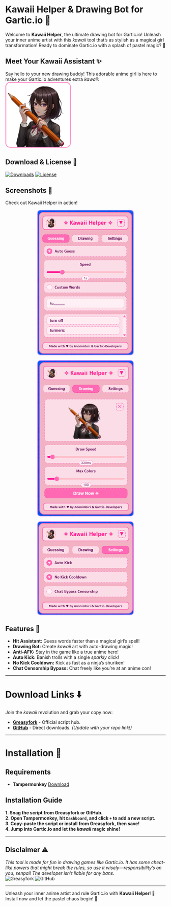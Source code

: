 # Kawaii Helper & Drawing Bot for Gartic.io 🌟

Welcome to **Kawaii Helper**, the ultimate drawing bot for Gartic.io! Unleash your inner anime artist with this *kawaii* tool that’s as stylish as a magical girl transformation! Ready to dominate Gartic.io with a splash of pastel magic? 💖  

## Meet Your Kawaii Assistant ✨
Say hello to your new drawing buddy! This adorable anime girl is here to make your Gartic.io adventures extra *kawaii*:  
<img src="./Assets/kawaii-logo.png" alt="Kawaii Assistant" width="200" style="border: 3px solid #ff99cc; border-radius: 15px;" />

## Download & License 💫
[![Downloads](https://img.shields.io/greasyfork/dt/528907?style=for-the-badge&color=ff66cc&labelColor=cc99ff&logo=greasyfork&logoColor=white)](https://github.com/yourusername/kawaii-helper#installation) [![License](https://img.shields.io/badge/License-MIT-ff66cc?style=for-the-badge&logo=book&logoColor=white)]()  

## Screenshots 📸
Check out Kawaii Helper in action!  
<div style="display: flex; flex-direction: column; align-items: center; gap: 15px;">
  <img src="./Assets/guess-snap.png" alt="Guess Snap" width="300" style="border: 2px solid #cc99ff; border-radius: 10px;" />
  <img src="./Assets/draw-snap.png" alt="Draw Snap" width="300" style="border: 2px solid #cc99ff; border-radius: 10px;" />
  <img src="./Assets/settings-snap.png" alt="Settings Snap" width="300" style="border: 2px solid #cc99ff; border-radius: 10px;" />
</div>

## Features 🌟
- **Hit Assistant:** Guess words faster than a magical girl’s spell!  
- **Drawing Bot:** Create *kawaii* art with auto-drawing magic!  
- **Anti-AFK:** Stay in the game like a true anime hero!  
- **Auto Kick:** Banish trolls with a single *sparkly* click!  
- **No Kick Cooldown:** Kick as fast as a ninja’s shuriken!  
- **Chat Censorship Bypass:** Chat freely like you’re at an anime con!  

---

# Download Links ⬇️
Join the *kawaii* revolution and grab your copy now:  
- **[Greasyfork](https://greasyfork.org/en/scripts/528907-kawaii-helper-drawing-bot-for-gartic-io/)** - Official script hub.  
- **[GitHub](https://github.com/anonimbiri-IsBack/kawaii-helper/releases)** - Direct downloads. *(Update with your repo link!)*  

---

# Installation 🎨
## Requirements  
- **Tampermonkey** [Download](https://www.tampermonkey.net "Get your magical script tool!")  

## Installation Guide  
**1. Snag the script from Greasyfork or GitHub.**  
**2. Open Tampermonkey, hit `Dashboard`, and click `+` to add a new script.**  
**3. Copy-paste the script or install from Greasyfork, then save!**  
**4. Jump into Gartic.io and let the *kawaii* magic shine!**

---

## Disclaimer ⚠️  
*This tool is made for fun in drawing games like Gartic.io. It has some cheat-like powers that might break the rules, so use it wisely—responsibility’s on you, senpai! The developer isn’t liable for any bans.*  
![Greasyfork](https://img.shields.io/badge/-Greasyfork-ff66cc?style=for-the-badge&logo=greasyfork&logoColor=white) ![GitHub](https://img.shields.io/badge/-GitHub-cc99ff?style=for-the-badge&logo=github&logoColor=white)

---

Unleash your inner anime artist and rule Gartic.io with **Kawaii Helper**! 🌟 Install now and let the pastel chaos begin! 💖  
